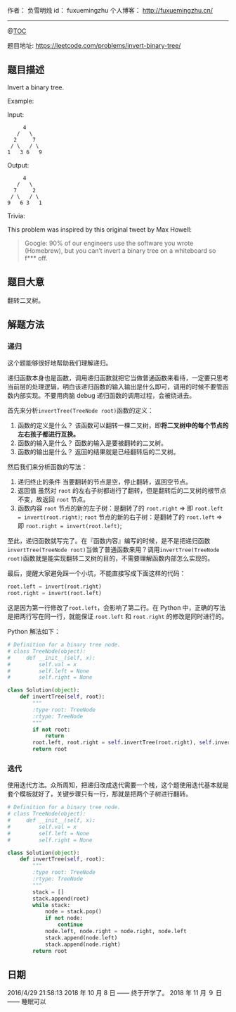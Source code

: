 作者： 负雪明烛
id：	fuxuemingzhu
个人博客：	http://fuxuemingzhu.cn/

---
@[TOC](目录)

题目地址:  https://leetcode.com/problems/invert-binary-tree/

## 题目描述


Invert a binary tree.

Example:

Input:

	     4
	   /   \
	  2     7
	 / \   / \
	1   3 6   9

Output:

	     4
	   /   \
	  7     2
	 / \   / \
	9   6 3   1

Trivia:

This problem was inspired by this original tweet by Max Howell:

> Google: 90% of our engineers use the software you wrote (Homebrew), but you can’t invert a binary tree on a whiteboard so f*** off.

## 题目大意

翻转二叉树。

## 解题方法

### 递归

这个题能够很好地帮助我们理解递归。

递归函数本身也是函数，调用递归函数就把它当做普通函数来看待，一定要只思考当前层的处理逻辑，明白该递归函数的输入输出是什么即可，调用的时候不要管函数内部实现。不要用肉脑 debug 递归函数的调用过程，会被绕进去。

首先来分析`invertTree(TreeNode root)`函数的定义：

1. 函数的定义是什么？
该函数可以翻转一棵二叉树，即**将二叉树中的每个节点的左右孩子都进行互换。**
2. 函数的输入是什么？
函数的输入是要被翻转的二叉树。
3. 函数的输出是什么？
返回的结果就是已经翻转后的二叉树。

然后我们来分析函数的写法：

1. 递归终止的条件
当要翻转的节点是空，停止翻转，返回空节点。
2. 返回值
虽然对 `root` 的左右子树都进行了翻转，但是翻转后的二叉树的根节点不变，故返回 `root` 节点。
3. 函数内容
`root` 节点的新的左子树：是翻转了的 `root.right` => 即 `root.left = invert(root.right)`;
`root` 节点的新的右子树：是翻转了的 `root.left` => 即 `root.right = invert(root.left)`;

至此，递归函数就写完了。在『函数内容』编写的时候，是不是把递归函数`invertTree(TreeNode root)`当做了普通函数来用？调用`invertTree(TreeNode root)`函数就是能实现翻转二叉树的目的，不需要理解函数内部怎么实现的。

最后，提醒大家避免踩一个小坑，不能直接写成下面这样的代码：

```python
root.left = invert(root.right)
root.right = invert(root.left)
```

这是因为第一行修改了`root.left`，会影响了第二行。在 Python 中，正确的写法是把两行写在同一行，就能保证 `root.left` 和 `root.right` 的修改是同时进行的。

Python 解法如下：

```python
# Definition for a binary tree node.
# class TreeNode(object):
#     def __init__(self, x):
#         self.val = x
#         self.left = None
#         self.right = None

class Solution(object):
    def invertTree(self, root):
        """
        :type root: TreeNode
        :rtype: TreeNode
        """
        if not root:
            return
        root.left, root.right = self.invertTree(root.right), self.invertTree(root.left)
        return root
```

### 迭代

使用迭代方法。众所周知，把递归改成迭代需要一个栈，这个题使用迭代基本就是套个模板就好了，关键步骤只有一行，那就是把两个子树进行翻转。

```python
# Definition for a binary tree node.
# class TreeNode(object):
#     def __init__(self, x):
#         self.val = x
#         self.left = None
#         self.right = None

class Solution(object):
    def invertTree(self, root):
        """
        :type root: TreeNode
        :rtype: TreeNode
        """
        stack = []
        stack.append(root)
        while stack:
            node = stack.pop()
            if not node:
                continue
            node.left, node.right = node.right, node.left
            stack.append(node.left)
            stack.append(node.right)
        return root
```

## 日期

2016/4/29 21:58:13 
2018 年 10 月 8 日 —— 终于开学了。
2018 年 11 月 ９ 日 —— 睡眠可以

